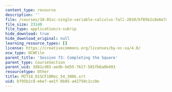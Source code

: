 ```yaml
---
content_type: resource
description: ''
file: /courses/18-01sc-single-variable-calculus-fall-2010/bf05b2c8e6e7ae1f0b05a42750c1cc0e_MIT18_01SCF10Rec_54_300k.srt
file_size: 23140
file_type: application/x-subrip
hide_download: true
hide_download_original: null
learning_resource_types: []
license: https://creativecommons.org/licenses/by-nc-sa/4.0/
ocw_type: OCWFile
parent_title: 'Session 73: Completing the Square'
parent_type: CourseSection
parent_uid: 3d81cd65-aedb-bd55-7617-501fb6a0b493
resourcetype: Other
title: MIT18_01SCF10Rec_54_300k.srt
uid: bf05b2c8-e6e7-ae1f-0b05-a42750c1cc0e
---
```

